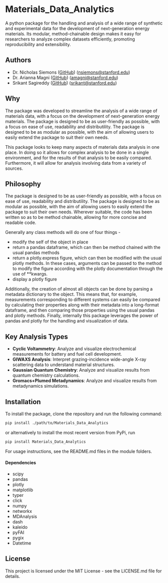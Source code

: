 # Materials_Data_Analytics

A python package for the handling and analysis of a wide range of synthetic and experimental data for the development of next-generation energy materials. 
Its modular, method-chainable design makes it easy for researchers to analyze complex datasets efficiently, promoting reproducibility and extensibility.

## Authors

 - Dr. Nicholas Siemons ([GitHub](https://github.com/nicholas9182)) (nsiemons@stanford.edu)
 - Dr. Arianna Magni ([GitHub](https://github.com/magaris)) (amagni@stanford.edu)
 - Srikant Sagireddy ([GitHub](https://github.com/sbsagireddy)) (srikant@stanford.edu)

## Why

The package was developed to streamline the analysis of a wide range of materials data, with a focus on the development of next-generation energy materials. The package is designed to be as user-friendly as possible, with a focus on ease of use, readability and distributility. The package is designed to be as modular as possible, with the aim of allowing users to easily extend the package to suit their own needs. 

This package looks to keep many aspects of materials data analysis in one place. In doing so it allows for complex analysis to be done in a single environment, and for the results of that analysis to be easily compared. Furthermore, it will allow for analysis involving data from a variety of sources. 

## Philosophy

The package is designed to be as user-friendly as possible, with a focus on ease of use, readability and distributility. The package is designed to be as modular as possible, with the aim of allowing users to easily extend the package to suit their own needs. Wherever suitable, the code has been written so as to be method chainable, allowing for more concise and readable code. 

Generally any class methods will do one of four things - 
 - modify the self of the object in place
 - return a pandas dataframe, which can then be method chained with the usual pandas methods
 - return a plotly.express figure, which can then be modified with the usual plotly methods. In these cases, arguments can be passed to the method to modify the figure according with the plotly documentation through the use of **kwargs.
 - display a plotly figure

 Additionally, the creation of almost all objects can be done by parsing a metadata dictionary to the object. This means that, for example, measurements corresponding to different systems can easily be compared by calculating their properties along with their metadata into a long-format dataframe, and then comparing those properties using the usual pandas and plotly methods. Finally, internally this package leverages the power of pandas and plotly for the handling and visualization of data.

## Key Analysis Types

- **Cyclic Voltammetry**: Analyze and visualize electrochemical measurements for battery and fuel cell development.
- **GIWAXS Analysis**: Interpret grazing-incidence wide-angle X-ray scattering data to understand material structures.
- **Gaussian Quantum Chemistry**: Analyze and visualize results from quantum chemistry calculations.
- **Gromacs+Plumed Metadynamics**: Analyze and visualize results from metadynamics simulations. 

## Installation

To install the package, clone the repository and run the following command:

```sh
pip install ./path/to/Materials_Data_Analytics
```

or alternatively to install the most recent version from PyPi, run 

```sh
pip install Materials_Data_Analytics
```

For usage instructions, see the README.md files in the module folders.

#### **Dependencies**

- scipy
- pandas
- plotly
- matplotlib
- typer
- click
- numpy
- networkx
- MDAnalysis
- dash
- kaleido
- pyFAI
- pygix
- Datetime

## License

This project is licensed under the MIT License - see the LICENSE.md file for details.
